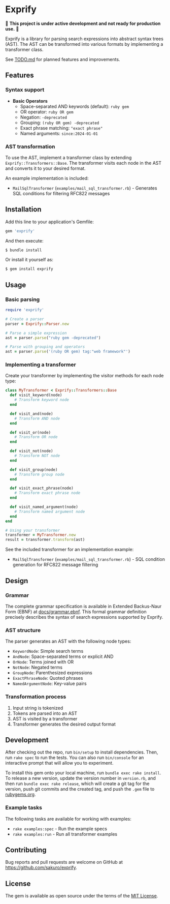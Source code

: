 # Exprify

:construction: **This project is under active development and not ready for production use.** :construction:

Exprify is a library for parsing search expressions into abstract syntax trees (AST). The AST can be transformed into various formats by implementing a transformer class.

See [TODO.md](TODO.md) for planned features and improvements.

## Features

### Syntax support

- **Basic Operators**
  - Space-separated AND keywords (default): `ruby gem`
  - OR operator: `ruby OR gem`
  - Negation: `-deprecated`
  - Grouping: `(ruby OR gem) -deprecated`
  - Exact phrase matching: `"exact phrase"`
  - Named arguments: `since:2024-01-01`

### AST transformation

To use the AST, implement a transformer class by extending `Exprify::Transformers::Base`. The transformer visits each node in the AST and converts it to your desired format.

An example implementation is included:

- `MailSqlTransformer` (`examples/mail_sql_transformer.rb`) - Generates SQL conditions for filtering RFC822 messages

## Installation

Add this line to your application's Gemfile:

```ruby
gem 'exprify'
```

And then execute:

```bash
$ bundle install
```

Or install it yourself as:

```bash
$ gem install exprify
```

## Usage

### Basic parsing

```ruby
require 'exprify'

# Create a parser
parser = Exprify::Parser.new

# Parse a simple expression
ast = parser.parse("ruby gem -deprecated")

# Parse with grouping and operators
ast = parser.parse('(ruby OR gem) tag:"web framework"')
```

### Implementing a transformer

Create your transformer by implementing the visitor methods for each node type:

```ruby
class MyTransformer < Exprify::Transformers::Base
  def visit_keyword(node)
    # Transform keyword node
  end

  def visit_and(node)
    # Transform AND node
  end

  def visit_or(node)
    # Transform OR node
  end

  def visit_not(node)
    # Transform NOT node
  end

  def visit_group(node)
    # Transform group node
  end

  def visit_exact_phrase(node)
    # Transform exact phrase node
  end

  def visit_named_argument(node)
    # Transform named argument node
  end
end

# Using your transformer
transformer = MyTransformer.new
result = transformer.transform(ast)
```

See the included transformer for an implementation example:
- `MailSqlTransformer` (`examples/mail_sql_transformer.rb`) - SQL condition generation for RFC822 message filtering

## Design

### Grammar

The complete grammar specification is available in Extended Backus-Naur Form (EBNF) at [docs/grammar.ebnf](docs/grammar.ebnf). This formal grammar definition precisely describes the syntax of search expressions supported by Exprify.

### AST structure

The parser generates an AST with the following node types:

- `KeywordNode`: Simple search terms
- `AndNode`: Space-separated terms or explicit AND
- `OrNode`: Terms joined with OR
- `NotNode`: Negated terms
- `GroupNode`: Parenthesized expressions
- `ExactPhraseNode`: Quoted phrases
- `NamedArgumentNode`: Key-value pairs

### Transformation process

1. Input string is tokenized
2. Tokens are parsed into an AST
3. AST is visited by a transformer
4. Transformer generates the desired output format

## Development

After checking out the repo, run `bin/setup` to install dependencies. Then, run `rake spec` to run the tests. You can also run `bin/console` for an interactive prompt that will allow you to experiment.

To install this gem onto your local machine, run `bundle exec rake install`. To release a new version, update the version number in `version.rb`, and then run `bundle exec rake release`, which will create a git tag for the version, push git commits and the created tag, and push the `.gem` file to [rubygems.org](https://rubygems.org).

### Example tasks

The following tasks are available for working with examples:

- `rake examples:spec` - Run the example specs
- `rake examples:run` - Run all transformer examples

## Contributing

Bug reports and pull requests are welcome on GitHub at https://github.com/sakuro/exprify.

## License

The gem is available as open source under the terms of the [MIT License](https://opensource.org/licenses/MIT).
